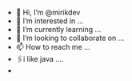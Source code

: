 - 👋 Hi, I’m @mirikdev 
- 👀 I’m interested in ...
- 🌱 I’m currently learning ...
- 💞️ I’m looking to collaborate on ...
- 📫 How to reach me ...
-  🖇️i like java ....
-  
<!---
mirikdev/mirikdev is a ✨ special ✨ repository because its `README.md` (this file) appears on your GitHub profile.
You can click the Preview link to take a look at your changes.
--->
